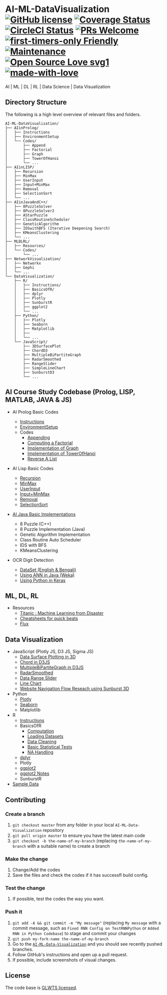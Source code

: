 # AI-ML-DataVisualization [![GitHub license](https://img.shields.io/badge/license-GLWTPL-blue.svg)](https://github.com/me-shaon/GLWTPL/blob/master/NSFW_LICENSE) [![Coverage Status](https://img.shields.io/badge/coverage-90%25-yellow.svg)]() [![CircleCI Status](https://circleci.com/gh/facebook/react.svg?style=shield&circle-token=:circle-token)](https://circleci.com/) [![PRs Welcome](https://img.shields.io/badge/PRs-welcome-brightgreen.svg)]() [![first-timers-only Friendly](https://img.shields.io/badge/first--timers--only-friendly-blue.svg)](http://www.firsttimersonly.com/) [![Maintenance](https://img.shields.io/badge/Maintained%3F-yes-green.svg)](https://github.com/SaadAAkash/Web-Development/graphs/commit-activity) [![Open Source Love svg1](https://badges.frapsoft.com/os/v1/open-source.svg?v=103)](https://github.com/ellerbrock/open-source-badges/) [![made-with-love](https://img.shields.io/badge/Made%20with-Love-1f425f.svg)](https://saadaakash.bitbucket.io/)
AI | ML | DL | RL | Data Science | Data Visualization

## Directory Structure

The following is a high level overview of relevant files and folders.

```
AI-ML-DataVisualization/
├── AIinProlog/
│   ├── Instructions
│   ├── EnvironmentSetup
│   └── Codes/      
│       ├── Append
│       ├── Factorial
│       ├── Graph
│       ├── TowerOfHanoi
│       └── ...
├── AIinLISP/
│   ├── Recursion
│   ├── MinMax
│   ├── UserInput
│   ├── Input+MinMax  
│   ├── Removal
│   ├── SelectionSort
│   └── ...
├── AIinJavaAndC++/
│   ├── 8PuzzleSolver
│   ├── 8PuzzleSolver2
│   ├── AStarPuzzle
│   ├── ClassRoutineScheduler
│   ├── GeneticAlgorithm  
│   ├── IDSwithBFS (Iterative Deepening Search)
│   ├── KMeansClustering
│   └── ...
├── MLDLRL/
│   ├── Resources/  
│   └── Codes/
│   	└── ...
├── NetworkVisualization/
│   ├── Networkx  
│   ├── Gephi
│   └── ...
└── DataVisualization/    
    ├── R/
    │   ├── Instructions/ 
    │   ├── BasicsOfR/    
    │   ├── dplyr    
    │   ├── Plotly
    │   ├── SunburstR
    │   ├── ggplot2
    │   └── ...    
    ├── Python/
    │   ├── Plotly
    │   ├── Seaborn
    │   ├── Matplotlib
    │   ├── 
    │   └── ... 
    └── JavaScript/
        ├── 3DSurfacePlot
        ├── ChordD3
        ├── MultipleBiPartiteGraph
        ├── RadarSmoothed
        ├── RangeSlider
        ├── SimpleLineChart
        ├── SunburstD3
        └── ...

```

## AI Course Study Codebase (Prolog, LISP, MATLAB, JAVA & JS)

* AI Prolog Basic Codes
  * [Instructions](https://github.com/SaadAAkash/AI-ML-DataVisualization/blob/aiprolog/AIinProlog/Instructions)
  * [EnvironmentSetup](https://github.com/SaadAAkash/AI-ML-DataVisualization/blob/aiprolog/AIinProlog/EnvironmentSetup.pdf)
  * Codes
	  * [Appending](https://github.com/SaadAAkash/AI-ML-DataVisualization/blob/aiprolog/AIinProlog/Codes/append.pl)
	  * [Computing a Factorial](https://github.com/SaadAAkash/AI-ML-DataVisualization/blob/aiprolog/AIinProlog/Codes/fact.pl)
	  * [Implementation of Graph](https://github.com/SaadAAkash/AI-ML-DataVisualization/blob/aiprolog/AIinProlog/Codes/graph.pl)
	  * [Implementation of TowerOfHanoi](https://github.com/SaadAAkash/AI-ML-DataVisualization/blob/aiprolog/AIinProlog/Codes/towerofhanoi.pl)
	  * [Reverse A List](https://github.com/SaadAAkash/AI-ML-DataVisualization/blob/aiprolog/AIinProlog/Codes/listreverse.pl)

* AI Lisp Basic Codes
  * [Recursion]()
  * [MinMax]()
  * [UserInput]()
  * [Input+MinMax]()
  * [Removal]()
  * [SelectionSort]()

* [AI Java Basic Implementations](https://github.com/SaadAAkash/AICodes)
  * 8 Puzzle (C++)
  * 8 Puzzle Implementation (Java)
  * Genetic Algorithm Implementation
  * Class Routine Auto Scheduler
  * IDS with BFS
  * KMeansClustering 

* OCR Digit Detection
  * [DataSet (English & Bengali)](https://github.com/SaadAAkash/AICodes/tree/master/OCR%20Bang%20Eng%20Numbers%20DATASET)
  * [Using ANN in Java (Weka)](https://github.com/SaadAAkash/AICodes/tree/master/OCR%20Java%20Weka%20ANN%20(BangEng%20Num%20Detect))
  * [Using Python in Keras](https://github.com/SaadAAkash/AICodes/tree/master/OCR%20Python%20(Bang%20Eng%20Number%20Detection))

## ML, DL, RL

* Resources
  * [Titanic : Machine Learning from Disaster](https://github.com/iphton/Kaggle-Competition/tree/gh-pages/Titanic%20Competition)
  * [Cheatsheets for quick beats](https://github.com/kailashahirwar/cheatsheets-ai)
  * [Flux](http://fluxml.ai/)

## Data Visualization

* JavaScript (Plotly JS, D3 JS, Sigma JS)
  * [Data Surface Plotting in 3D](https://github.com/SaadAAkash/AI-ML-DataVisualization/tree/master/DataVisualization/JavaScript/3DSurfacePlot)
  * [Chord in D3JS](https://github.com/SaadAAkash/AI-ML-DataVisualization/tree/master/DataVisualization/JavaScript/ChordD3)
  * [MultipleBiPartiteGraph in D3JS](https://github.com/SaadAAkash/AI-ML-DataVisualization/tree/master/DataVisualization/JavaScript/MultipleBiPartiteGraph)
  * [RadarSmoothed](https://github.com/SaadAAkash/AI-ML-DataVisualization/tree/master/DataVisualization/JavaScript/RadarSmoothed)
  * [Data Range Slider](https://github.com/SaadAAkash/AI-ML-DataVisualization/tree/master/DataVisualization/RangeSlider)
  * [Line Chart](https://github.com/SaadAAkash/AI-ML-DataVisualization/tree/master/DataVisualization/SimpleLineChart)
  * [Website Navigation Flow Reseach using Sunburst 3D](https://github.com/SaadAAkash/AI-ML-DataVisualization/tree/master/DataVisualization/SunburstD3)
* Python
  * [Plotly](https://github.com/plotly/documentation/blob/source-design-merge/_posts/python/fundamentals/ipython-notebooks/jupyter_tutorial.ipynb)
  * [Seaborn](https://github.com/mwaskom/seaborn/tree/master/examples)
  * Matplotlib
* R
  * [Instructions](https://github.com/SaadAAkash/AI-ML-DataVisualization/tree/master/DataVisualization/R/Instructions)
  * BasicsOfR
    * [Computation](https://github.com/SaadAAkash/AI-ML-DataVisualization/tree/master/DataVisualization/R/BasicsOfR/Part1.R)
    * [Loading Datasets](https://github.com/SaadAAkash/AI-ML-DataVisualization/tree/master/DataVisualization/R/BasicsOfR/Part1.R)
    * [Data Cleaning](https://github.com/SaadAAkash/AI-ML-DataVisualization/tree/master/DataVisualization/R/BasicsOfR/Part1.R)
    * [Basic Statistical Tests](https://github.com/SaadAAkash/AI-ML-DataVisualization/tree/master/DataVisualization/R/BasicsOfR/Part2.R)
    * [NA Handling](https://github.com/SaadAAkash/AI-ML-DataVisualization/tree/master/DataVisualization/R/BasicsOfR/NAHandling.R)
  * [dplyr](https://github.com/SaadAAkash/AI-ML-DataVisualization/tree/master/DataVisualization/R/dplyr.pdf)
  * Plotly
  * [ggplot2](https://github.com/SaadAAkash/AI-ML-DataVisualization/tree/master/DataVisualization/R/ggplot2.R)
  * [ggplot2 Notes](https://github.com/SaadAAkash/AI-ML-DataVisualization/tree/master/DataVisualization/R/ggplot2Notes.txt)
  * SunburstR
* [Sample Data](https://github.com/SaadAAkash/AI-ML-DataVisualization/tree/master/DataVisualization/SampleData)

## Contributing

### Create a branch

1.  `git checkout master` from any folder in your local `AI-ML-Data-Visualization`
    repository
1.  `git pull origin master` to ensure you have the latest main code
1.  `git checkout -b the-name-of-my-branch` (replacing `the-name-of-my-branch`
    with a suitable name) to create a branch

### Make the change

1.  Change/Add the codes
1.  Save the files and check the codes if it has successfl build config.

### Test the change

1.  If possible, test the codes the way you want.

### Push it

1.  `git add -A && git commit -m "My message"` (replacing `My message` with a
    commit message, such as `Fixed RNN Config on TestRNNPython` or `Added RNN in Python Codebase`) to stage and commit
    your changes
1.  `git push my-fork-name the-name-of-my-branch`
1.  Go to the
    [`AI-ML-Data-Visualization`](https://github.com/SaadAAkash/AI-ML-DataVisualization)
    and you should see recently pushed branches.
1.  Follow GitHub's instructions and open up a pull request.
1.  If possible, include screenshots of visual changes.

## License

The code base is [GLWTS licensed](https://github.com/me-shaon/GLWTPL/blob/master/NSFW_LICENSE).